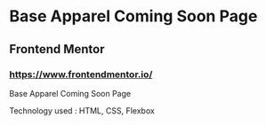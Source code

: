 # Base Apparel Coming Soon Page

## Frontend Mentor

### https://www.frontendmentor.io/

Base Apparel Coming Soon Page

Technology used : HTML, CSS, Flexbox
